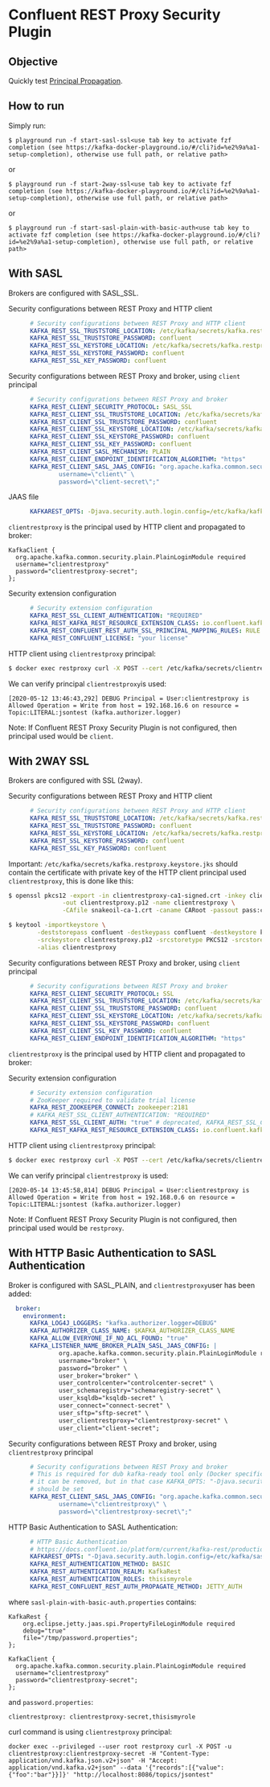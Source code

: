 # Confluent REST Proxy Security Plugin

## Objective

Quickly test [Principal Propagation](https://docs.confluent.io/current/confluent-security-plugins/kafka-rest/principal_propagation.html#principal-propagation).


## How to run

Simply run:

```
$ playground run -f start-sasl-ssl<use tab key to activate fzf completion (see https://kafka-docker-playground.io/#/cli?id=%e2%9a%a1-setup-completion), otherwise use full path, or relative path>
```

or

```
$ playground run -f start-2way-ssl<use tab key to activate fzf completion (see https://kafka-docker-playground.io/#/cli?id=%e2%9a%a1-setup-completion), otherwise use full path, or relative path>
```

or

```
$ playground run -f start-sasl-plain-with-basic-auth<use tab key to activate fzf completion (see https://kafka-docker-playground.io/#/cli?id=%e2%9a%a1-setup-completion), otherwise use full path, or relative path>
```

## With SASL

Brokers are configured with SASL_SSL.

Security configurations between REST Proxy and HTTP client

```yml
      # Security configurations between REST Proxy and HTTP client
      KAFKA_REST_SSL_TRUSTSTORE_LOCATION: /etc/kafka/secrets/kafka.restproxy.truststore.jks
      KAFKA_REST_SSL_TRUSTSTORE_PASSWORD: confluent
      KAFKA_REST_SSL_KEYSTORE_LOCATION: /etc/kafka/secrets/kafka.restproxy.keystore.jks
      KAFKA_REST_SSL_KEYSTORE_PASSWORD: confluent
      KAFKA_REST_SSL_KEY_PASSWORD: confluent
```

Security configurations between REST Proxy and broker, using `client` principal

```yml
      # Security configurations between REST Proxy and broker
      KAFKA_REST_CLIENT_SECURITY_PROTOCOL: SASL_SSL
      KAFKA_REST_CLIENT_SSL_TRUSTSTORE_LOCATION: /etc/kafka/secrets/kafka.restproxy.truststore.jks
      KAFKA_REST_CLIENT_SSL_TRUSTSTORE_PASSWORD: confluent
      KAFKA_REST_CLIENT_SSL_KEYSTORE_LOCATION: /etc/kafka/secrets/kafka.restproxy.keystore.jks
      KAFKA_REST_CLIENT_SSL_KEYSTORE_PASSWORD: confluent
      KAFKA_REST_CLIENT_SSL_KEY_PASSWORD: confluent
      KAFKA_REST_CLIENT_SASL_MECHANISM: PLAIN
      KAFKA_REST_CLIENT_ENDPOINT_IDENTIFICATION_ALGORITHM: "https"
      KAFKA_REST_CLIENT_SASL_JAAS_CONFIG: "org.apache.kafka.common.security.plain.PlainLoginModule required \
              username=\"client\" \
              password=\"client-secret\";"

```

JAAS file

```yml
      KAFKAREST_OPTS: -Djava.security.auth.login.config=/etc/kafka/kafka-rest.jaas.conf
```

`clientrestproxy` is the principal used by HTTP client and propagated to broker:

```
KafkaClient {
  org.apache.kafka.common.security.plain.PlainLoginModule required
  username="clientrestproxy"
  password="clientrestproxy-secret";
};
```

Security extension configuration

```yml
      # Security extension configuration
      KAFKA_REST_SSL_CLIENT_AUTHENTICATION: "REQUIRED"
      KAFKA_REST_KAFKA_REST_RESOURCE_EXTENSION_CLASS: io.confluent.kafkarest.security.KafkaRestSecurityResourceExtension
      KAFKA_REST_CONFLUENT_REST_AUTH_SSL_PRINCIPAL_MAPPING_RULES: RULE:^CN=(.*?),OU=TEST.*$$/$$1/,DEFAULT
      KAFKA_REST_CONFLUENT_LICENSE: "your license"
```

HTTP client using `clientrestproxy` principal:

```bash
$ docker exec restproxy curl -X POST --cert /etc/kafka/secrets/clientrestproxy.certificate.pem --key /etc/kafka/secrets/clientrestproxy.key --tlsv1.2 --cacert /etc/kafka/secrets/snakeoil-ca-1.crt -H "Content-Type: application/vnd.kafka.json.v2+json" -H "Accept: application/vnd.kafka.v2+json" --data '{"records":[{"value":{"foo":"bar"}}]}' "https://localhost:8086/topics/jsontest"
```

We can verify principal `clientrestproxy`is used:

```log
[2020-05-12 13:46:43,292] DEBUG Principal = User:clientrestproxy is Allowed Operation = Write from host = 192.168.16.6 on resource = Topic:LITERAL:jsontest (kafka.authorizer.logger)
```

Note: If Confluent REST Proxy Security Plugin is not configured, then principal used would be `client`.


## With 2WAY SSL

Brokers are configured with SSL (2way).

Security configurations between REST Proxy and HTTP client

```yml
      # Security configurations between REST Proxy and HTTP client
      KAFKA_REST_SSL_TRUSTSTORE_LOCATION: /etc/kafka/secrets/kafka.restproxy.truststore.jks
      KAFKA_REST_SSL_TRUSTSTORE_PASSWORD: confluent
      KAFKA_REST_SSL_KEYSTORE_LOCATION: /etc/kafka/secrets/kafka.restproxy.keystore.jks
      KAFKA_REST_SSL_KEYSTORE_PASSWORD: confluent
      KAFKA_REST_SSL_KEY_PASSWORD: confluent
```

Important: `/etc/kafka/secrets/kafka.restproxy.keystore.jks` should contain the certificate with private key of the HTTP client principal used `clientrestproxy`, this is done like this:

```bash
$ openssl pkcs12 -export -in clientrestproxy-ca1-signed.crt -inkey clientrestproxy.key \
               -out clientrestproxy.p12 -name clientrestproxy \
               -CAfile snakeoil-ca-1.crt -caname CARoot -passout pass:confluent

$ keytool -importkeystore \
        -deststorepass confluent -destkeypass confluent -destkeystore kafka.restproxy.keystore.jks \
        -srckeystore clientrestproxy.p12 -srcstoretype PKCS12 -srcstorepass confluent \
        -alias clientrestproxy
```

Security configurations between REST Proxy and broker, using `client` principal

```yml
      # Security configurations between REST Proxy and broker
      KAFKA_REST_CLIENT_SECURITY_PROTOCOL: SSL
      KAFKA_REST_CLIENT_SSL_TRUSTSTORE_LOCATION: /etc/kafka/secrets/kafka.restproxy.truststore.jks
      KAFKA_REST_CLIENT_SSL_TRUSTSTORE_PASSWORD: confluent
      KAFKA_REST_CLIENT_SSL_KEYSTORE_LOCATION: /etc/kafka/secrets/kafka.restproxy.keystore.jks
      KAFKA_REST_CLIENT_SSL_KEYSTORE_PASSWORD: confluent
      KAFKA_REST_CLIENT_SSL_KEY_PASSWORD: confluent
      KAFKA_REST_CLIENT_ENDPOINT_IDENTIFICATION_ALGORITHM: "https"

```

`clientrestproxy` is the principal used by HTTP client and propagated to broker:


Security extension configuration

```yml
      # Security extension configuration
      # ZooKeeper required to validate trial license
      KAFKA_REST_ZOOKEEPER_CONNECT: zookeeper:2181
      # KAFKA_REST_SSL_CLIENT_AUTHENTICATION: "REQUIRED"
      KAFKA_REST_SSL_CLIENT_AUTH: "true" # deprecated, KAFKA_REST_SSL_CLIENT_AUTHENTICATION: "REQUIRED"
      KAFKA_REST_KAFKA_REST_RESOURCE_EXTENSION_CLASS: io.confluent.kafkarest.security.KafkaRestSecurityResourceExtension
```

HTTP client using `clientrestproxy` principal:

```bash
$ docker exec restproxy curl -X POST --cert /etc/kafka/secrets/clientrestproxy.certificate.pem --key /etc/kafka/secrets/clientrestproxy.key --tlsv1.2 --cacert /etc/kafka/secrets/snakeoil-ca-1.crt -H "Content-Type: application/vnd.kafka.json.v2+json" -H "Accept: application/vnd.kafka.v2+json" --data '{"records":[{"value":{"foo":"bar"}}]}' "https://restproxy:8086/topics/jsontest"
```

We can verify principal `clientrestproxy` is used:

```log
[2020-05-14 13:45:58,814] DEBUG Principal = User:clientrestproxy is Allowed Operation = Write from host = 192.168.0.6 on resource = Topic:LITERAL:jsontest (kafka.authorizer.logger)
```

Note: If Confluent REST Proxy Security Plugin is not configured, then principal used would be `restproxy`.

## With HTTP Basic Authentication to SASL Authentication

Broker is configured with SASL_PLAIN, and `clientrestproxy`user has been added:

```yml
  broker:
    environment:
      KAFKA_LOG4J_LOGGERS: "kafka.authorizer.logger=DEBUG"
      KAFKA_AUTHORIZER_CLASS_NAME: $KAFKA_AUTHORIZER_CLASS_NAME
      KAFKA_ALLOW_EVERYONE_IF_NO_ACL_FOUND: "true"
      KAFKA_LISTENER_NAME_BROKER_PLAIN_SASL_JAAS_CONFIG: |
              org.apache.kafka.common.security.plain.PlainLoginModule required \
              username="broker" \
              password="broker" \
              user_broker="broker" \
              user_controlcenter="controlcenter-secret" \
              user_schemaregistry="schemaregistry-secret" \
              user_ksqldb="ksqldb-secret" \
              user_connect="connect-secret" \
              user_sftp="sftp-secret" \
              user_clientrestproxy="clientrestproxy-secret" \
              user_client="client-secret";
```


Security configurations between REST Proxy and broker, using `clientrestproxy` principal

```yml
      # Security configurations between REST Proxy and broker
      # This is required for dub kafka-ready tool only (Docker specific)
      # it can be removed, but in that case KAFKA_OPTS: "-Djava.security.auth.login.config=/etc/kafka/sasl-plain-with-basic-auth.properties"
      # should be set
      KAFKA_REST_CLIENT_SASL_JAAS_CONFIG: "org.apache.kafka.common.security.plain.PlainLoginModule required \
              username=\"clientrestproxy\" \
              password=\"clientrestproxy-secret\";"

```

HTTP Basic Authentication to SASL Authentication:

```yml
      # HTTP Basic Authentication
      # https://docs.confluent.io/platform/current/kafka-rest/production-deployment/rest-proxy/security.html#http-basic-authentication
      KAFKAREST_OPTS: "-Djava.security.auth.login.config=/etc/kafka/sasl-plain-with-basic-auth.properties"
      KAFKA_REST_AUTHENTICATION_METHOD: BASIC
      KAFKA_REST_AUTHENTICATION_REALM: KafkaRest
      KAFKA_REST_AUTHENTICATION_ROLES: thisismyrole
      KAFKA_REST_CONFLUENT_REST_AUTH_PROPAGATE_METHOD: JETTY_AUTH
```

where `sasl-plain-with-basic-auth.properties` contains:

```properties
KafkaRest {
    org.eclipse.jetty.jaas.spi.PropertyFileLoginModule required
    debug="true"
    file="/tmp/password.properties";
};

KafkaClient {
  org.apache.kafka.common.security.plain.PlainLoginModule required
  username="clientrestproxy"
  password="clientrestproxy-secret";
};
```

and `password.properties`:

```properties
clientrestproxy: clientrestproxy-secret,thisismyrole
```

curl command is using `clientrestproxy` principal:

```
docker exec --privileged --user root restproxy curl -X POST -u clientrestproxy:clientrestproxy-secret -H "Content-Type: application/vnd.kafka.json.v2+json" -H "Accept: application/vnd.kafka.v2+json" --data '{"records":[{"value":{"foo":"bar"}}]}' "http://localhost:8086/topics/jsontest"
```


